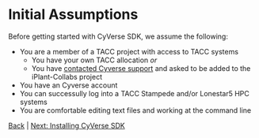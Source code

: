 Initial Assumptions
===============================================

Before getting started with CyVerse SDK, we assume the following:
* You are a member of a TACC project with access to TACC systems
  * You have your own TACC allocation _or_
  * You have [contacted Cyverse support](mailto:support@cyverse.org) and asked to be added to the iPlant-Collabs project
* You have an Cyverse account
* You can successully log into a TACC Stampede and/or Lonestar5 HPC systems
* You are comfortable editing text files and working at the command line

[Back](getting-started.md) | [Next: Installing CyVerse SDK](getting-started-install-sdk.md)
